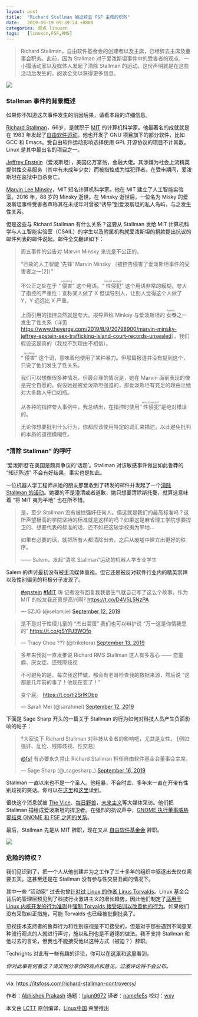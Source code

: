```yaml
---
layout: post
title:	"Richard Stallman 被迫辞去 FSF 主席的职务"
date:	2019-09-19 09:39:24 +0800 
categories:	观点 linuxcn 
tags:	[linuxcn,FSF,RMS]
---
```




> 
> Richard Stallman，自由软件基金会的创建者以及主席，已经辞去主席及董事会职务。此前，因为 Stallman 对于爱泼斯坦事件中的受害者的观点，一小撮活动家以及媒体人发起了清除 Stallman 的运动。这份声明就是在这些活动后发生的。阅读全文以获得更多信息。
> 
> 
> 


![](/Asserts/Images//attachment/album/201909/19/093929osnl5488ns1x8ehb.png)


### Stallman 事件的背景概述


如果你不知道这次事件发生的前因后果，请看本段的详细信息。


[Richard Stallman](https://en.wikipedia.org/wiki/Richard_Stallman)，66岁，是就职于 [MIT](https://en.wikipedia.org/wiki/Massachusetts_Institute_of_Technology) 的计算机科学家。他最著名的成就就是在 1983 年发起了[自由软件运动](https://en.wikipedia.org/wiki/Free_software_movement)。他也开发了 GNU 项目旗下的部分软件，比如 GCC 和 Emacs。受自由软件运动影响选择使用 GPL 开源协议的项目不计其数。Linux 是其中最出名的项目之一。


[Jeffrey Epstein](https://en.wikipedia.org/wiki/Jeffrey_Epstein)（爱泼斯坦），美国亿万富翁，金融大佬。其涉嫌为社会上流精英提供性交易服务（其中有未成年少女）而被指控成为性犯罪者。在受审期间，爱泼斯坦在监狱中自杀身亡。


[Marvin Lee Minsky](https://en.wikipedia.org/wiki/Marvin_Minsky)，MIT 知名计算机科学家。他在 MIT 建立了人工智能实验室。2016 年，88 岁的 Minsky 逝世。在 Minsky 逝世后，一位名为 Misky 的爱泼斯坦事件受害者声称其在未成年时曾被“诱导”到爱泼斯坦的私人岛屿，与之发生性关系。


但是这些与 Richard Stallman 有什么关系？这要从 Stallman 发给 MIT 计算机科学与人工智能实验室（CSAIL）的学生以及附属机构就爱泼斯坦的捐款提出抗议的邮件列表的邮件说起。邮件全文翻译如下：



> 
> 周五事件的公告对 Marvin Minsky 来说是不公正的。
> 
> 
> “已故的人工智能 ‘先锋’ Marvin Minsky （被控告侵害了爱泼斯坦事件的受害者之一[2]）”
> 
> 
> 不公正之处在于 “<ruby> 侵害 <rt>  assulting </rt></ruby>” 这个用语。“<ruby> 性侵犯 <rt>  sexual assault </rt></ruby>” 这个用语非常的糢糊，夸大了指控的严重性：宣称某人做了 X 但误导别人，让别人觉得这个人做了 Y，Y 远远比 X 严重。
> 
> 
> 上面引用的指控显然就是夸大。报导声称 Minksy 与爱泼斯坦的<ruby> 女眷 <rt>  harem </rt></ruby>之一发生了性关系（详见 <https://www.theverge.com/2019/8/9/20798900/marvin-minsky-jeffrey-epstein-sex-trafficking-island-court-records-unsealed>）。我们假设这是真的（我找不到理由不相信）。
> 
> 
> “<ruby> 侵害 <rt>  assulting </rt></ruby>” 这个词，意味着他使用了某种暴力。但那篇报道并没有提到这个，只说了他们发生了性关系。
> 
> 
> 我们可以想像很多种情况，但最合理的情况是，她在 Marvin 面前表现的像是完全自愿的。假设她是被爱泼斯坦强迫的，那爱泼斯坦有充足的理由让她对大多数人守口如瓶。
> 
> 
> 从各种的指控夸大事例中，我总结出，在指控时使用“<ruby> 性侵犯 <rt>  sexual assault </rt></ruby>”是绝对错误的。
> 
> 
> 无论你想要批判什么行为，你都应该使用特定的词汇来描述，以此避免批判的本质的道德模糊性。
> 
> 
> 


### “清除 Stallman” 的呼吁


‘爱泼斯坦’在美国是颇具争议的‘话题’。Stallman 对该敏感事件做出如此鲁莽的 “知识陈述” 不会有好结果，事实也是如此。


一位机器人学工程师从她的朋友那里收到了转发的邮件并发起了一个[清除 Stallman 的活动](https://medium.com/@selamie/remove-richard-stallman-fec6ec210794)。她要的不是澄清或者道歉，她只想要清除斯托曼，就算这意味着 “将 MIT 夷为平地” 也在所不惜。



> 
> 是，至少 Stallman 没有被控强奸任何人。但这就是我们的最高标准吗？这所声望极高的学院坚持的标准就是这样的吗？如果这是麻省理工学院想要捍卫的、想要代表的标准的话，还不如把这破学校夷为平地…
> 
> 
> 如果有必要的话，就把所有人都清除出去，之后从废墟中建立出更好的秩序。
> 
> 
> —— Salem，发起“清除 Stallman“运动的机器人学专业学生
> 
> 
> 


Salem 的声讨最初没有被主流媒体重视。但它还是被反对软件行业内的精英崇拜以及性别偏见的积极分子发现了。



> 
> [#epstein](https://twitter.com/hashtag/epstein?src=hash&ref_src=twsrc%5Etfw) [#MIT](https://twitter.com/hashtag/MIT?src=hash&ref_src=twsrc%5Etfw) 嗨 记者没有回复我我很生气就自己写了这么个故事。作为 MIT 的校友我还真是高兴啊? <https://t.co/D4V5L5NzPA>
> 
> 
> — SZJG (@selamjie) [September 12, 2019](https://twitter.com/selamjie/status/1172244207978897408?ref_src=twsrc%5Etfw)
> 
> 
> 



> 
> 是不是对于性侵儿童的 “杰出混蛋” 我们也可以辩护说 “万一这是你情我愿的” <https://t.co/gSYPJ3WOfp>
> 
> 
> — Tracy Chou ??‍? (@triketora) [September 13, 2019](https://twitter.com/triketora/status/1172443389536555009?ref_src=twsrc%5Etfw)
> 
> 
> 



> 
> 多年来我就一直发推说 Richard RMS Stallman 这人有多恶心 —— 恋童癖、厌女症、还残障歧视
> 
> 
> 不可避免的是，每次我这样做，都会有老哥检查我的数据来源，然后说 “这都是几年前的事了！他现在变了！”
> 
> 
> 变个屁。 <https://t.co/ti2SrlKObp>
> 
> 
> — Sarah Mei (@sarahmei) [September 12, 2019](https://twitter.com/sarahmei/status/1172283772428906496?ref_src=twsrc%5Etfw)
> 
> 
> 


下面是 Sage Sharp 开头的一篇关于 Stallman 的行为如何对科技人员产生负面影响的帖子：



> 
> ?大家说下 Richard Stallman 对科技从业者的影响吧，尤其是女性。 [例如: 强奸、乱伦、残障歧视、性交易]
> 
> 
> [@fsf](https://twitter.com/fsf?ref_src=twsrc%5Etfw) 有必要永久禁止 Richard Stallman 担任自由软件基金会董事会主席。
> 
> 
> — Sage Sharp (@\_sagesharp\_) [September 16, 2019](https://twitter.com/_sagesharp_/status/1173637138413318144?ref_src=twsrc%5Etfw)
> 
> 
> 


Stallman 一直以来也不是一个圣人。他粗暴，不合时宜、多年来一直在开带有性别歧视的笑话。你可以在[这里](https://geekfeminism.wikia.org/wiki/Richard_Stallman)和[这里](https://medium.com/@selamie/remove-richard-stallman-appendix-a-a7e41e784f88)读到。


很快这个消息就被 [The Vice](https://www.vice.com/en_us/article/9ke3ke/famed-computer-scientist-richard-stallman-described-epstein-victims-as-entirely-willing)、[每日野兽](https://www.thedailybeast.com/famed-mit-computer-scientist-richard-stallman-defends-epstein-victims-were-entirely-willing)，[未来主义](https://futurism.com/richard-stallman-epstein-scandal)等大媒体采访。他们把 Stallman 描绘成爱泼斯坦的捍卫者。在强烈的抗议声中，[GNOME 执行董事威胁要结束 GNOME 和 FSF 之间的关系](https://blog.halon.org.uk/2019/09/gnome-foundation-relationship-gnu-fsf/)。


最后，Stallman 先是从 MIT 辞职，现在又从 [自由软件基金会](https://www.fsf.org/news/richard-m-stallman-resigns) 辞职。


![](/Asserts/Images//attachment/album/201909/19/093930wi000kkng4y0qhhm.png)


### 危险的特权？


我们见识到了，把一个人从他创建并为之工作了三十多年的组织中驱逐出去仅仅需要五天。这甚至还是在 Stallman 没有参与性交易丑闻的情况下。


其中一些 “活动家” 过去也曾[针对过 Linux 的作者 Linus Torvalds](https://www.newyorker.com/science/elements/after-years-of-abusive-e-mails-the-creator-of-linux-steps-aside)。Linux 基金会背后的管理层预见到了科技行业激进主义的增长趋势，因此他们制定了[适用于 Linux 内核开发的行为准则](https://itsfoss.com/linux-code-of-conduct/)并[强制 Torvalds 接受培训以改善他的行为](https://itsfoss.com/torvalds-takes-a-break-from-linux/)。如果他们没有采取纠正措施，可能 Torvalds 也已经被批倒批臭了。


忽视技术支持者的鲁莽行为和性别歧视是不可接受的，但是对于那些遇到不同意某种流行观点的人就进行声讨，施以私刑也是不道德的做法。我不支持 Stallman 和他过去的言论，但我也不能接受他以这种方式（被迫？）辞职。


Techrights 对此有一些有趣的评论，你可以在[这里](http://techrights.org/2019/09/15/media-attention-has-been-shifted/)和[这里](http://techrights.org/2019/09/16/stallman-removed/)看到。


*你对此事有何看法？请文明分享你的观点和意见。过激评论将不会公布。*




---


via: <https://itsfoss.com/richard-stallman-controversy/>


作者：[Abhishek Prakash](https://itsfoss.com/author/abhishek/) 选题：[lujun9972](https://github.com/lujun9972) 译者：[name1e5s](https://github.com/name1e5s) 校对：[wxy](https://github.com/wxy)


本文由 [LCTT](https://github.com/LCTT/TranslateProject) 原创编译，[Linux中国](https://linux.cn/) 荣誉推出

